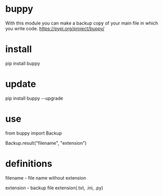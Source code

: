 # buppy
With this module you can make a backup copy of your main file in which you write code.
https://pypi.org/project/buppy/

# install
pip install buppy

# update
pip install buppy --upgrade

# use
from buppy import Backup

Backup.result("filename", "extension")

# definitions
filename - file name without extension

extension - backup file extension(.txt, .ini, .py)
